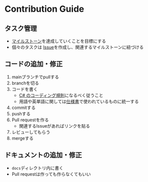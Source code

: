 # Contribution Guide

## タスク管理

- [マイルストーン](https://github.com/d-maru/Strikelike/milestones)を達成していくことを目標にする
- 個々のタスクは [Issue](https://github.com/d-maru/Strikelike/issues)を作成し、関連するマイルストーンに紐づける

## コードの追加・修正

1. mainブランチでpullする
2. branchを切る
3. コードを書く
    - [C# のコーディング規則](https://docs.microsoft.com/ja-jp/dotnet/csharp/fundamentals/coding-style/coding-conventions#naming-conventions)になるべく従うこと
    - 用語や英単語に関しては[仕様書](specification/)で使われているものに統一する
4. commitする
5. pushする
6. Pull requestを作る
    - 関連するIssueがあればリンクを貼る
7. レビューしてもらう
8. mergeする

## ドキュメントの追加・修正

- `docs`ディレクトリ内に書く
- Pull requestは作っても作らなくてもいい
